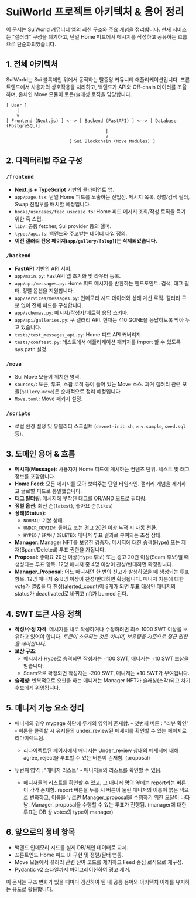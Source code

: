 # SuiWorld 프로젝트 아키텍처 & 용어 정리

이 문서는 SuiWorld 커뮤니티 앱의 최신 구조와 주요 개념을 정리합니다. 현재 서비스는 "갤러리" 구성을 폐기하고, 단일 Home 피드에서 메시지를 작성하고 공유하는 흐름으로 단순화되었습니다.

## 1. 전체 아키텍처

SuiWorld는 Sui 블록체인 위에서 동작하는 탈중앙 커뮤니티 애플리케이션입니다. 프론트엔드에서 사용자의 상호작용을 처리하고, 백엔드가 API와 Off-chain 데이터를 조율하며, 온체인 Move 모듈이 토큰/슬래싱 로직을 담당합니다.

```
[ User ]
    |
    v
[ Frontend (Next.js) ] <--> [ Backend (FastAPI) ] <--> [ Database (PostgreSQL)]
                                      |
                                      v
                        [ Sui Blockchain (Move Modules) ]
```

## 2. 디렉터리별 주요 구성

### `/frontend`
- **Next.js + TypeScript** 기반의 클라이언트 앱.
- `app/page.tsx`: 단일 Home 피드를 노출하는 진입점. 메시지 목록, 정렬/검색 필터, Swap 진입부를 배치할 예정입니다.
- `hooks/usecases/feed.usecase.ts`: Home 피드 메시지 조회/작성 로직을 묶기 위한 훅 스텁.
- `lib/`: 공통 fetcher, Sui provider 등의 헬퍼.
- `types/api.ts`: 백엔드와 주고받는 데이터 타입 정의.
- **이전 갤러리 전용 페이지(`app/gallery/[slug]`)는 삭제되었습니다.**

### `/backend`
- **FastAPI** 기반의 API 서버.
- `app/main.py`: FastAPI 앱 초기화 및 라우터 등록.
- `app/api/messages.py`: Home 피드 메시지를 반환하는 엔드포인트. 검색, 태그 필터, 정렬 옵션을 지원합니다.
- `app/services/messages.py`: 인메모리 시드 데이터와 상태 계산 로직. 갤러리 구분 없이 전체 피드를 구성합니다.
- `app/schemas.py`: 메시지/작성자/메트릭 응답 스키마.
- `app/api/galleries.py`: 구 갤러리 API. 현재는 410 GONE을 응답하도록 막아 두고 있습니다.
- `tests/test_messages_api.py`: Home 피드 API 커버리지.
- `tests/conftest.py`: 테스트에서 애플리케이션 패키지를 import 할 수 있도록 sys.path 설정.

### `/move`
- Sui Move 모듈이 위치한 영역.
- `sources/`: 토큰, 투표, 스왑 로직 등이 들어 있는 Move 소스. 과거 갤러리 관련 모듈(`gallery.move`)은 순차적으로 정리 예정입니다.
- `Move.toml`: Move 패키지 설정.

### `/scripts`
- 로컬 환경 설정 및 유틸리티 스크립트 (`devnet-init.sh`, `env.sample`, `seed.sql` 등).

## 3. 도메인 용어 & 흐름

- **메시지(Message)**: 사용자가 Home 피드에 게시하는 컨텐츠 단위. 텍스트 및 태그 정보를 포함합니다.
- **Home Feed**: 모든 메시지를 모아 보여주는 단일 타임라인. 갤러리 개념을 제거하고 글로벌 피드로 통일했습니다.
- **태그 필터링**: 메시지에 부착된 태그를 OR/AND 모드로 필터링.
- **정렬 옵션**: 최신 순(`latest`), 좋아요 순(`likes`)
- **상태(Status)**:
  - `NORMAL`: 기본 상태.
  - `UNDER_REVIEW`: 좋아요 또는 경고 20건 이상 누적 시 자동 전환.
  - `HYPED` / `SPAM` / `DELETED`: 매니저 투표 결과로 부여되는 조정 상태.
- **Manager**: Manager NFT를 보유한 검증자. 메시지에 대한 승격(Hype) 또는 제재(Spam/Deleted) 투표 권한을 가집니다.
- **Proposal**: 좋아요 20건 이상(Hype 후보) 또는 경고 20건 이상(Scam 후보)일 때 생성되는 투표 항목. 12명 매니저 중 4명 이상이 찬성/반대하면 확정됩니다.
- **Manager_Proposal**: 어느 매니저던 한 번의 신고가 발생하였을 때 생성되는 투표 항목. 12명 매니저 중 8명 이상이 찬성/반대하면 확정됩니다. 매니저 처분에 대한 vote가 열렸을 때  찬성(alerted_count)이 8개가 되면 투표 대상인 매니저의 status가 deactivated로 바뀌고 nft가 burned 된다.

## 4. SWT 토큰 사용 정책

- **작성/수정 자격**: 메시지를 새로 작성하거나 수정하려면 최소 1000 SWT 이상을 보유하고 있어야 합니다. *토큰이 소모되는 것은 아니며, 보유량을 기준으로 접근 권한을 제어합니다.*
- **보상 구조**:
  - 메시지가 Hype로 승격되면 작성자는 +100 SWT, 매니저는 +10 SWT 보상을 받습니다.
  - Scam으로 확정되면 작성자는 -200 SWT, 매니저는 +10 SWT가 부여됩니다.
- **슬래싱**: 반복적으로 오판을 하는 매니저는 Manager NFT가 슬래싱(소각)되고 차기 후보에게 위임됩니다.


## 5. 매니저 기능 요소 정리
- 매니저의 경우 mypage 하단에 두개의 영역이 존재함. - 첫번째 버튼 : "리뷰 확인" - 버튼을 클릭할 시 유저들의 under_review된 메세지를 확인할 수 있는 페이지로 리다이렉트됨.
  - 리다이렉트된 페이지에서 매니저는 Under_review 상태의 메세지에 대해 agree, reject을 투표할 수 있는 버튼이 존재함. (proposal)

- 두번째 영역  : "매니저 리스트" - 매니저들의 리스트를 확인할 수 있음.
  - 매니저들의 리스트를 확인할 수 있고, 그 매니저 명의 옆에는 report라는 버튼이 각각 존재함. report 버튼을 누를 시  버튼이 눌린 매니저의 이름이 붉은 색으로 변화하고, 이름을 누르면 Manager_proposal을 수행하기 위한 모달이 나타남. Manager_proposal을 수행할 수 있는 투표가 진행됨. (manager에 대한 투표는 DB 상 votes의 type이 manager)



## 6. 앞으로의 정비 항목

- 백엔드 인메모리 시드를 실제 DB/체인 데이터로 교체.
- 프론트엔드 Home 피드 UI 구현 및 정렬/필터 연동.
- Move 모듈에서 갤러리 관련 잔여 코드를 제거하고 Feed 중심 로직으로 재구성.
- Pydantic v2 스타일까지 마이그레이션하여 경고 제거.

이 문서는 구조 변화가 있을 때마다 갱신하여 팀 내 공통 용어와 아키텍처 이해를 유지하는 용도로 활용합니다.

